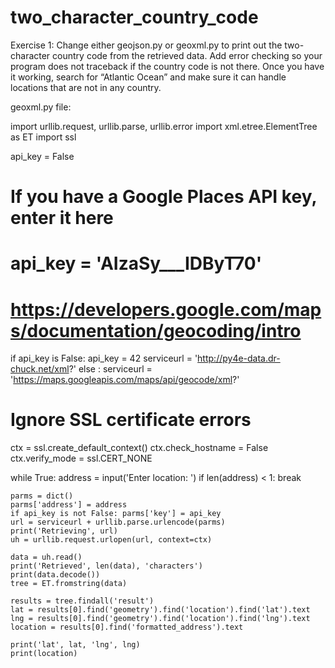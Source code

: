 # two_character_country_code

Exercise 1: Change either geojson.py or geoxml.py to print out the two- character country code from the retrieved data. Add error checking so your program does not traceback if the country code is not there. Once you have it working, search for “Atlantic Ocean” and make sure it can handle locations that are not in any country.

geoxml.py file:

import urllib.request, urllib.parse, urllib.error
import xml.etree.ElementTree as ET
import ssl

api_key = False
# If you have a Google Places API key, enter it here
# api_key = 'AIzaSy___IDByT70'
# https://developers.google.com/maps/documentation/geocoding/intro

if api_key is False:
    api_key = 42
    serviceurl = 'http://py4e-data.dr-chuck.net/xml?'
else :
    serviceurl = 'https://maps.googleapis.com/maps/api/geocode/xml?'

# Ignore SSL certificate errors
ctx = ssl.create_default_context()
ctx.check_hostname = False
ctx.verify_mode = ssl.CERT_NONE

while True:
    address = input('Enter location: ')
    if len(address) < 1: break

    parms = dict()
    parms['address'] = address
    if api_key is not False: parms['key'] = api_key
    url = serviceurl + urllib.parse.urlencode(parms)
    print('Retrieving', url)
    uh = urllib.request.urlopen(url, context=ctx)

    data = uh.read()
    print('Retrieved', len(data), 'characters')
    print(data.decode())
    tree = ET.fromstring(data)

    results = tree.findall('result')
    lat = results[0].find('geometry').find('location').find('lat').text
    lng = results[0].find('geometry').find('location').find('lng').text
    location = results[0].find('formatted_address').text

    print('lat', lat, 'lng', lng)
    print(location)
